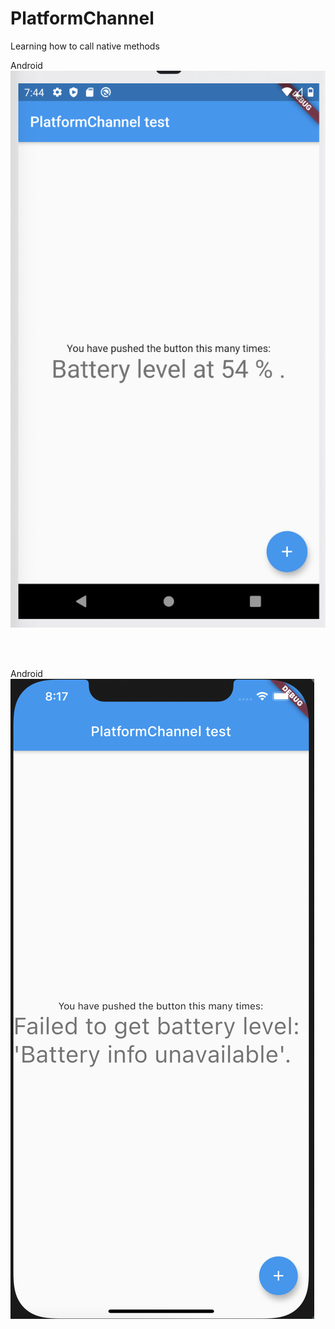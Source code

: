 # PlatformChannel
Learning how to call native methods

Android<br>
![android](assets/android.png)

<br>
<br>

Android<br>
![IOS](assets/IOS.png)
